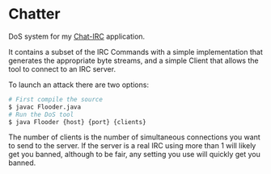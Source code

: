 Chatter
=======

DoS system for my [Chat-IRC](https://github.com/aurbano/Chat-IRC) application.

It contains a subset of the IRC Commands with a simple implementation that generates the appropriate byte streams, and a simple Client that allows the tool to connect to an IRC server.

To launch an attack there are two options:

```bash
# First compile the source
$ javac Flooder.java
# Run the DoS tool
$ java Flooder {host} {port} {clients}
```

The number of clients is the number of simultaneous connections you want to send to the server. If the server is a real IRC using more than 1 will likely get you banned, although to be fair, any setting you use will quickly get you banned.
